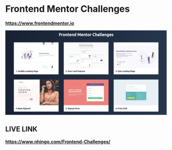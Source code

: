 # Frontend Mentor Challenges
**https://www.frontendmentor.io**

![Design preview for the Easybank landing page coding challenge](projects-snapshot.png)


## LIVE LINK

**https://www.nhingo.com/Frontend-Challenges/**
